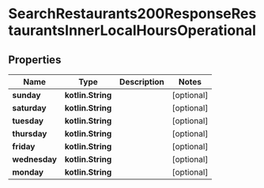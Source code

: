 
# SearchRestaurants200ResponseRestaurantsInnerLocalHoursOperational

## Properties
| Name | Type | Description | Notes |
| ------------ | ------------- | ------------- | ------------- |
| **sunday** | **kotlin.String** |  |  [optional] |
| **saturday** | **kotlin.String** |  |  [optional] |
| **tuesday** | **kotlin.String** |  |  [optional] |
| **thursday** | **kotlin.String** |  |  [optional] |
| **friday** | **kotlin.String** |  |  [optional] |
| **wednesday** | **kotlin.String** |  |  [optional] |
| **monday** | **kotlin.String** |  |  [optional] |



